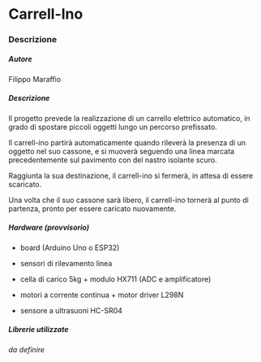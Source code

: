 # Carrell-Ino

### Descrizione

##### Autore

Filippo Maraffio



##### Descrizione

Il progetto prevede la realizzazione di un carrello elettrico automatico, in grado di spostare piccoli oggetti lungo un percorso prefissato.

Il carrell-ino partirà automaticamente quando rileverà la presenza di un oggetto nel suo cassone, e si muoverà seguendo una linea marcata precedentemente sul pavimento con del nastro isolante scuro.

Raggiunta la sua destinazione, il carrell-ino si fermerà, in attesa di essere scaricato.

Una volta che il suo cassone sarà libero, il carrell-ino tornerà al punto di partenza, pronto per essere caricato nuovamente.



##### Hardware (provvisorio)

- board (Arduino Uno o ESP32)

- sensori di rilevamento linea

- cella di carico 5kg + modulo HX711 (ADC e amplificatore)

- motori a corrente continua + motor driver L298N

- sensore a ultrasuoni HC-SR04



##### Librerie utilizzate

_da definire_
